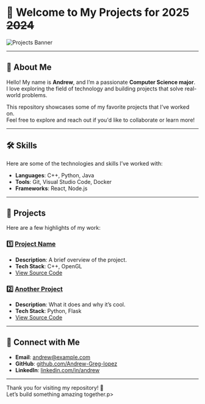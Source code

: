 # 🌟 Welcome to My Projects for **2025** ~~2024~~

![Projects Banner](https://via.placeholder.com/1200x300.png?text=Welcome+to+My+Projects) <!-- You can replace this link with your own banner image -->

---

## 📖 About Me

Hello! My name is **Andrew**, and I’m a passionate **Computer Science major**.  
I love exploring the field of technology and building projects that solve real-world problems.  

This repository showcases some of my favorite projects that I’ve worked on.  
Feel free to explore and reach out if you'd like to collaborate or learn more!

---

## 🛠️ Skills
Here are some of the technologies and skills I’ve worked with:

- **Languages**: C++, Python, Java
- **Tools**: Git, Visual Studio Code, Docker
- **Frameworks**: React, Node.js

---

## 📂 Projects

Here are a few highlights of my work:

### 1️⃣ [Project Name](#)
- **Description**: A brief overview of the project.
- **Tech Stack**: C++, OpenGL
- [View Source Code](#)

### 2️⃣ [Another Project](#)
- **Description**: What it does and why it’s cool.
- **Tech Stack**: Python, Flask
- [View Source Code](#)

---

## 🤝 Connect with Me

- **Email**: [andrew@example.com](mailto:andrew@example.com)
- **GitHub**: [github.com/Andrew-Greg-lopez](https://github.com/Andrew-Greg-lopez)
- **LinkedIn**: [linkedin.com/in/andrew](https://linkedin.com/in/andrew)

---

Thank you for visiting my repository! 🌟  
Let’s build something amazing together.p>
